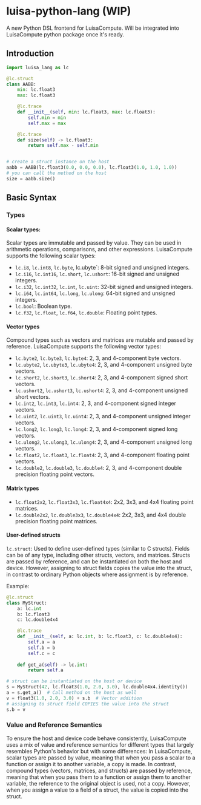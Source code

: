 # luisa-python-lang (WIP)
A new Python DSL frontend for LuisaCompute. Will be integrated into LuisaCompute python package once it's ready.

## Introduction

```python
import luisa_lang as lc

@lc.struct
class AABB:
    min: lc.float3
    max: lc.float3

    @lc.trace
    def __init__(self, min: lc.float3, max: lc.float3):
        self.min = min
        self.max = max

    @lc.trace
    def size(self) -> lc.float3:
        return self.max - self.min


# create a struct instance on the host
aabb = AABB(lc.float3(0.0, 0.0, 0.0), lc.float3(1.0, 1.0, 1.0))
# you can call the method on the host
size = aabb.size()


```


## Basic Syntax
### Types
#### Scalar types:
Scalar types are immutable and passed by value. They can be used in arithmetic operations, comparisons, and other expressions. LuisaCompute supports the following scalar types:
- `lc.i8`, `lc.int8`, `lc.byte`, lc.ubyte`: 8-bit signed and unsigned integers.
- `lc.i16`, `lc.int16`, `lc.short`, `lc.ushort`: 16-bit signed and unsigned integers.
- `lc.i32`, `lc.int32`, `lc.int`, `lc.uint`: 32-bit signed and unsigned integers.
- `lc.i64`, `lc.int64`, `lc.long`, `lc.ulong`: 64-bit signed and unsigned integers.
- `lc.bool`: Boolean type.
- `lc.f32`, `lc.float`, `lc.f64`, `lc.double`: Floating point types.

#### Vector types
Compound types such as vectors and matrices are mutable and passed by reference. LuisaCompute supports the following vector types:
- `lc.byte2`, `lc.byte3`, `lc.byte4`: 2, 3, and 4-component byte vectors.
- `lc.ubyte2`, `lc.ubyte3`, `lc.ubyte4`: 2, 3, and 4-component unsigned byte vectors.
- `lc.short2`, `lc.short3`, `lc.short4`: 2, 3, and 4-component signed short vectors.
- `lc.ushort2`, `lc.ushort3`, `lc.ushort4`: 2, 3, and 4-component unsigned short vectors.
- `lc.int2`, `lc.int3`, `lc.int4`: 2, 3, and 4-component signed integer vectors.
- `lc.uint2`, `lc.uint3`, `lc.uint4`: 2, 3, and 4-component unsigned integer vectors.
- `lc.long2`, `lc.long3`, `lc.long4`: 2, 3, and 4-component signed long vectors.
- `lc.ulong2`, `lc.ulong3`, `lc.ulong4`: 2, 3, and 4-component unsigned long vectors.
- `lc.float2`, `lc.float3`, `lc.float4`: 2, 3, and 4-component floating point vectors.
- `lc.double2`, `lc.double3`, `lc.double4`: 2, 3, and 4-component double precision floating point vectors.

#### Matrix types
- `lc.float2x2`, `lc.float3x3`, `lc.float4x4`: 2x2, 3x3, and 4x4 floating point matrices.
- `lc.double2x2`, `lc.double3x3`, `lc.double4x4`: 2x2, 3x3, and 4x4 double precision floating point matrices.

#### User-defined structs
`lc.struct`: Used to define user-defined types (similar to C structs). Fields can be of any type, including other structs, vectors, and matrices. Structs are passed by reference, and can be instantiated on both the host and device. However, assigning to struct fields copies the value into the struct, in contrast to ordinary Python objects where assignment is by reference.

Example:
```python
@lc.struct
class MyStruct:
    a: lc.int
    b: lc.float3
    c: lc.double4x4

    @lc.trace
    def __init__(self, a: lc.int, b: lc.float3, c: lc.double4x4):
        self.a = a
        self.b = b
        self.c = c
    
    def get_a(self) -> lc.int:
        return self.a

# struct can be instantiated on the host or device
s = MyStruct(42, lc.float3(1.0, 2.0, 3.0), lc.double4x4.identity())
a = s.get_a()  # Call method on the host as well
v = float3(1.0, 2.0, 3.0) + s.b  # Vector addition
# assigning to struct field COPIES the value into the struct
s.b = v

```

### Value and Reference Semantics
To ensure the host and device code behave consistently, LuisaCompute uses a mix of value and reference semantics for different types that largely resembles Python's behavior but with some differences:
In LuisaCompute, scalar types are passed by value, meaning that when you pass a scalar to a function or assign it to another variable, a copy is made. In contrast, compound types (vectors, matrices, and structs) are passed by reference, meaning that when you pass them to a function or assign them to another variable, the reference to the original object is used, not a copy. However, when you assign a value to a field of a struct, the value is copied into the struct.